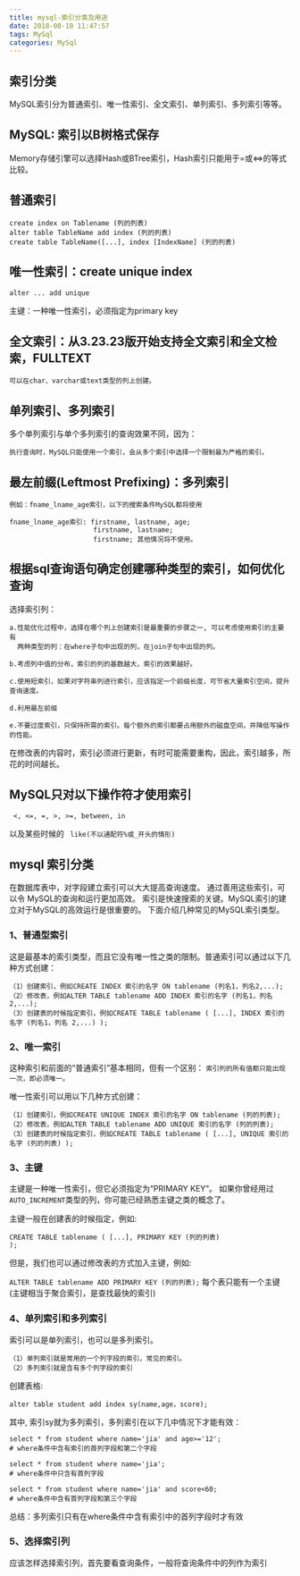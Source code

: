 ```yaml
---
title: mysql-索引分类及用途
date: 2018-08-10 11:47:57
tags: MySql
categories: MySql
---
```


## 索引分类
MySQL索引分为普通索引、唯一性索引、全文索引、单列索引、多列索引等等。

##  MySQL: 索引以B树格式保存 
Memory存储引擎可以选择Hash或BTree索引，Hash索引只能用于=或<=>的等式比较。 

## 普通索引

```
create index on Tablename (列的列表) 
alter table TableName add index (列的列表) 
create table TableName([...], index [IndexName] (列的列表)
```
<!--more-->

## 唯一性索引：create unique index 
```
alter ... add unique 
```

主键：一种唯一性索引，必须指定为primary key 

## 全文索引：从3.23.23版开始支持全文索引和全文检索，FULLTEXT

```
可以在char、varchar或text类型的列上创建。 
```

## 单列索引、多列索引

多个单列索引与单个多列索引的查询效果不同，因为： 
```
执行查询时，MySQL只能使用一个索引，会从多个索引中选择一个限制最为严格的索引。 
```

## 最左前缀(Leftmost Prefixing)：多列索引

```
例如：fname_lname_age索引，以下的搜索条件MySQL都将使用 

fname_lname_age索引: firstname, lastname, age;
                     firstname, lastname;
                     firstname; 其他情况将不使用。 

```

## 根据sql查询语句确定创建哪种类型的索引，如何优化查询 

选择索引列： 
```
a.性能优化过程中，选择在哪个列上创建索引是最重要的步骤之一, 可以考虑使用索引的主要有
  两种类型的列：在where子句中出现的列，在join子句中出现的列。 

b.考虑列中值的分布，索引的列的基数越大，索引的效果越好。 

c.使用短索引，如果对字符串列进行索引，应该指定一个前缀长度，可节省大量索引空间，提升查询速度。 

d.利用最左前缀 

e.不要过度索引，只保持所需的索引。每个额外的索引都要占用额外的磁盘空间，并降低写操作的性能。 
```

在修改表的内容时，索引必须进行更新，有时可能需要重构，因此，索引越多，所花的时间越长。 

## MySQL只对以下操作符才使用索引 

<code> <, <=, =, >, >=, between, in </code>

以及某些时候的 <code> like(不以通配符%或_开头的情形) </code>

## mysql 索引分类 

在数据库表中，对字段建立索引可以大大提高查询速度。
通过善用这些索引，可以令 MySQL的查询和运行更加高效。
索引是快速搜索的关键。MySQL索引的建立对于MySQL的高效运行是很重要的。
下面介绍几种常见的MySQL索引类型。 

### 1、普通型索引 
这是最基本的索引类型，而且它没有唯一性之类的限制。普通索引可以通过以下几种方式创建： 
```
（1）创建索引，例如CREATE INDEX 索引的名字 ON tablename (列名1，列名2,...); 
（2）修改表，例如ALTER TABLE tablename ADD INDEX 索引的名字 (列名1，列名2,...); 
（3）创建表的时候指定索引，例如CREATE TABLE tablename ( [...], INDEX 索引的名字 (列名1，列名 2,...) );
```

### 2、唯一索引 

这种索引和前面的“普通索引”基本相同，但有一个区别：
<code>索引列的所有值都只能出现一次，即必须唯一。</code>

唯一性索引可以用以下几种方式创建：
```
（1）创建索引，例如CREATE UNIQUE INDEX 索引的名字 ON tablename (列的列表); 
（2）修改表，例如ALTER TABLE tablename ADD UNIQUE 索引的名字 (列的列表); 
（3）创建表的时候指定索引，例如CREATE TABLE tablename ( [...], UNIQUE 索引的名字 (列的列表) );
```

### 3、主键 
主键是一种唯一性索引，但它必须指定为“PRIMARY KEY”。
如果你曾经用过<code>AUTO_INCREMENT</code>类型的列，你可能已经熟悉主键之类的概念了。

主键一般在创建表的时候指定，例如:

<code>CREATE TABLE tablename ( [...], PRIMARY KEY (列的列表) );</code>

但是，我们也可以通过修改表的方式加入主键，例如:

<code>ALTER TABLE tablename ADD PRIMARY KEY (列的列表);</code>
每个表只能有一个主键(主键相当于聚合索引，是查找最快的索引)

### 4、单列索引和多列索引 
索引可以是单列索引，也可以是多列索引。 
```
（1）单列索引就是常用的一个列字段的索引，常见的索引。 
（2）多列索引就是含有多个列字段的索引 
```

创建表格: 
```
alter table student add index sy(name,age，score); 
```

其中, 索引sy就为多列索引，多列索引在以下几中情况下才能有效： 
```
select * from student where name='jia' and age>='12';
# where条件中含有索引的首列字段和第二个字段 

select * from student where name='jia';
# where条件中只含有首列字段 

select * from student where name='jia' and score<60;
# where条件中含有首列字段和第三个字段
```

总结：多列索引只有在where条件中含有索引中的首列字段时才有效 

### 5、选择索引列 
应该怎样选择索引列，首先要看查询条件，一般将查询条件中的列作为索引 
